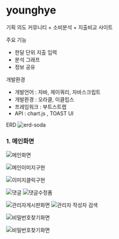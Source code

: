 # younghye
기획 의도
커뮤니티 + 소비분석 + 지출비교 사이트

주요 기능
- 한달 단위 지출 입력
- 분석 그래프
- 정보 공유


개발환경
- 개발언어 : 자바, 제이쿼리, 자바스크립트
- 개발환경 : 오라클, 이클립스
- 프레임워크 : 부트스트랩
- API : chart.js , TOAST UI

ERD
![erd-soda](https://user-images.githubusercontent.com/68366765/93426773-9a721600-f8f7-11ea-84dc-d81ed8c7ebb7.PNG)

### 1. 메인화면
![메인화면](https://user-images.githubusercontent.com/68366765/93426911-de651b00-f8f7-11ea-9714-caec611f8798.PNG)

![메인이미지구현](https://user-images.githubusercontent.com/68366765/93426937-ea50dd00-f8f7-11ea-90d7-c01a013398e5.PNG)

![이미지클릭구현](https://user-images.githubusercontent.com/68366765/93427003-03f22480-f8f8-11ea-8404-6b2ab04689a8.PNG)

![댓글](https://user-images.githubusercontent.com/68366765/93427073-284e0100-f8f8-11ea-889d-f757a2c124a9.PNG)
![댓글수정폼](https://user-images.githubusercontent.com/68366765/93427077-2ab05b00-f8f8-11ea-8a8b-63afe693f9fc.PNG)


![관리자게시판화면](https://user-images.githubusercontent.com/68366765/93427167-58959f80-f8f8-11ea-8d7e-f17df02fbd66.PNG)
![관리자 작성자 검색](https://user-images.githubusercontent.com/68366765/93427171-5a5f6300-f8f8-11ea-9fd8-c65318e98072.PNG)

![비밀번호찾기화면](https://user-images.githubusercontent.com/68366765/93430571-d7d9a200-f8fd-11ea-8171-e6194512af9b.PNG)

![비밀번호찾기화면](https://user-images.githubusercontent.com/68366765/93447226-22164f80-f90d-11ea-9402-eaf33b34359e.PNG)


